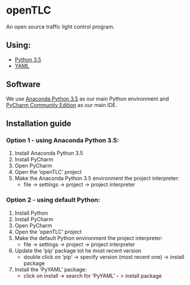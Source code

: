 # openTLC
An open source traffic light control program.

## Using:
- [Python 3.5](https://www.python.org/)
- [YAML](http://www.yaml.org/start.html)

## Software
We use [Anaconda Python 3.5](https://www.continuum.io/downloads#windows) as our main Python environment and [PyCharm Community Edition](https://www.jetbrains.com/pycharm/download/download-thanks.html?platform=windows&code=PCC) as our main IDE.

## Installation guide
### Option 1 - using Anaconda Python 3.5:
1. Install Anaconda Python 3.5
2. Install PyCharm
3. Open PyCharm
4. Open the ‘openTLC’ project
5. Make the Anaconda Python 3.5 environment the project interpreter:
   * file -> settings -> project -> project interpreter
   
### Option 2 - using default Python:
1. Install Python
2. Install PyCharm
3. Open PyCharm
4. Open the ‘openTLC’ project
5. Make the default Python environment the project interpreter:
   * file -> settings -> project -> project interpreter
6. Update the ‘pip’ package tot he most recent version
   * double click on ‘pip’ -> specify version (most recent one) -> install package
7. Install the ‘PyYAML’ package:
   * click on install -> search for ‘PyYAML’ - > install package


